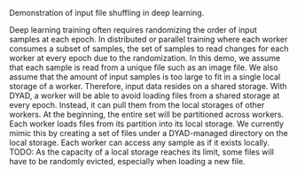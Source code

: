 Demonstration of input file shuffling in deep learning. 

Deep learning training often requires randomizing the order of input samples at
each epoch. In distributed or parallel training where each worker consumes a
subset of samples, the set of samples to read changes for each worker at every
epoch due to the randomization. 
In this demo, we assume that each sample is read from a unique file such as an
image file. We also assume that the amount of input samples is too large to fit
in a single local storage of a worker. Therefore, input data resides on a shared
storage. 
With DYAD, a worker will be able to avoid loading files from a shared storage at
every epoch. Instead, it can pull them from the local storages of other workers. 
At the beginning, the entire set will be partitioned across workers. Each worker
loads files from its partition into its local storage. 
We currently mimic this by creating a set of files under a DYAD-managed
directory on the local storage. Each worker can access any sample as if it exists
locally. 
TODO: As the capacity of a local storage reaches its limit, some files will have
to be randomly evicted, especially when loading a new file.
